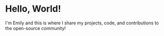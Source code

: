 # Hello, World!

I'm Emily and this is where I share my projects, code, and contributions to the open-source community!

